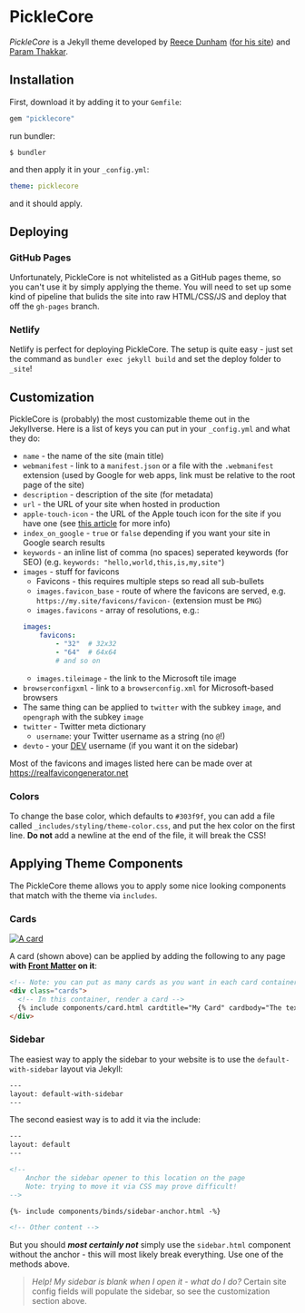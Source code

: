 # PickleCore

*PickleCore* is a Jekyll theme developed by [Reece Dunham](https://github.com/RDIL) ([for his site](https://rdil.rocks)) and [Param Thakkar](https://github.com/paramt).

## Installation

First, download it by adding it to your `Gemfile`:

```ruby
gem "picklecore"
```

run bundler:

```shell
$ bundler
```

and then apply it in your `_config.yml`:

```yaml
theme: picklecore
```

and it should apply.

## Deploying

### GitHub Pages

Unfortunately, PickleCore is not whitelisted as a GitHub pages theme, so you can't use it by simply applying the theme. You will need to set up some kind of pipeline that bulids the site into raw HTML/CSS/JS and deploy that off the `gh-pages` branch.

### Netlify

Netlify is perfect for deploying PickleCore. The setup is quite easy - just set the command as `bundler exec jekyll build` and set the deploy folder to `_site`!

## Customization

PickleCore is (probably) the most customizable theme out in the Jekyllverse. Here is a list of keys you can put in your `_config.yml` and what they do:

* `name` - the name of the site (main title)
* `webmanifest` - link to a `manifest.json` or a file with the `.webmanifest` extension (used by Google for web apps, link must be relative to the root page of the site)
* `description` - description of the site (for metadata)
* `url` - the URL of your site when hosted in production
* `apple-touch-icon` - the URL of the Apple touch icon for the site if you have one (see [this article](https://www.computerhope.com/jargon/a/appletou.htm) for more info)
* `index_on_google` - `true` or `false` depending if you want your site in Google search results
* `keywords` - an inline list of comma (no spaces) seperated keywords (for SEO) (e.g. `keywords: "hello,world,this,is,my,site"`)
* `images` - stuff for favicons
    * Favicons - this requires multiple steps so read all sub-bullets
    * `images.favicon_base` - route of where the favicons are served, e.g. `https://my.site/favicons/favicon-` (extension must be `PNG`)
    * `images.favicons` - array of resolutions, e.g.:
    ```yaml
    images:
        favicons:
            - "32"  # 32x32
            - "64"  # 64x64
            # and so on
    ```
    * `images.tileimage` - the link to the Microsoft tile image
* `browserconfigxml` - link to a `browserconfig.xml` for Microsoft-based browsers
* The same thing can be applied to `twitter` with the subkey `image`, and `opengraph` with the subkey `image`
* `twitter` - Twitter meta dictionary
  * `username`: your Twitter username as a string (no `@`!)
* `devto` - your [DEV](https://dev.to/) username (if you want it on the sidebar)

Most of the favicons and images listed here can be made over at https://realfavicongenerator.net

### Colors

To change the base color, which defaults to `#303f9f`, you can add a file called `_includes/styling/theme-color.css`,
and put the hex color on the first line. **Do not** add a newline at the end of the file, it will break the CSS!

## Applying Theme Components

The PickleCore theme allows you to apply some nice looking components that match with the theme via `includes`.

### Cards

[![A card](https://raw.githubusercontent.com/RDIL/debugging-playground/master/card-example.png)](https://github.com/RDIL/PickleCore)

A card (shown above) can be applied by adding the following to any page **with [Front Matter](https://jekyllrb.com/docs/front-matter/) on it**:

```html
<!-- Note: you can put as many cards as you want in each card container, but all cards NEED to be in a container -->
<div class="cards">
  <!-- In this container, render a card -->
  {% include components/card.html cardtitle="My Card" cardbody="The text of the card!" %}
</div>
```

### Sidebar

The easiest way to apply the sidebar to your website is to use the `default-with-sidebar` layout via Jekyll:

```html
---
layout: default-with-sidebar
---
```

The second easiest way is to add it via the include:

```html
---
layout: default
---

<!--
    Anchor the sidebar opener to this location on the page
    Note: trying to move it via CSS may prove difficult!
-->

{%- include components/binds/sidebar-anchor.html -%}

<!-- Other content -->
```

But you should ***most certainly not*** simply use the `sidebar.html` component without the anchor - this will most likely break everything. Use one of the methods above.

> *Help! My sidebar is blank when I open it - what do I do?*
> Certain site config fields will populate the sidebar, so see the customization section above.
